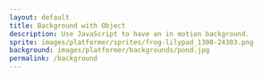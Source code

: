 ```yaml
---
layout: default 
title: Background with Object
description: Use JavaScript to have an in motion background.
sprite: images/platformer/sprites/frog-lilypad_1308-24303.png
background: images/platformer/backgrounds/pond.jpg
permalink: /background
---
```


<!-- The canvas element where all the drawing happens -->
<canvas id="world"></canvas> 

<script>
   /* ===============================
     CANVAS + IMAGE SETUP SECTION
     ===============================
     - We grab the <canvas> element
     - Create a 2D drawing context
     - Load two images (background + UFO)
  */
  const canvas = document.getElementById("world"); 
  const ctx = canvas.getContext('2d');
  const backgroundImg = new Image(); 
  const spriteImg = new Image();  
  backgroundImg.src = '{{page.background}}';
  spriteImg.src = '{{page.sprite}}'; //jekyll code 
   
  /* ===============================
     IMAGE LOADING CONTROL
     ===============================
     - We must wait until both images are
       fully loaded before starting the game.
     - imagesLoaded counts how many are ready.
  */

  let imagesLoaded = 0; 
  backgroundImg.onload = function() { //
    imagesLoaded++;
    startGameWorld(); // Attempt to start game
  };
  spriteImg.onload = function() {
    imagesLoaded++;
    startGameWorld(); // Attempt to start game
  };

 /* ===============================
     MAIN GAME INITIALIZER
     ===============================
     - startGameWorld() only runs once both
       background and sprite images are loaded.
     - It defines our classes and starts the loop.
  */

  function startGameWorld() { //game world won't start until everything is loaded 
    if (imagesLoaded < 2) return;
     /* -------------------------------
       BASE CLASS: GameObject
       -------------------------------
       - All other objects inherit this.
       - Stores position, size, image, speed.
       - Has default draw() method.
    */
    class GameObject {
      constructor(image, width, height, x = 0, y = 0, speedRatio = 0) {
        this.image = image;
        this.width = width;
        this.height = height;
        this.x = x;
        this.y = y;
        this.speedRatio = speedRatio;
        this.speed = GameWorld.gameSpeed * this.speedRatio;
      }
      update() {} // Placeholder, overridden by subclasses
      draw(ctx) {
        ctx.drawImage(this.image, this.x, this.y, this.width, this.height);
      }
    }

     /* -------------------------------
       BACKGROUND CLASS
       -------------------------------
       - Inherits from GameObject
       - Scrolls infinitely to the left
         to create a looping effect
       - Uses modulus to wrap position
    */

    class Background extends GameObject { //background IS a gameobject
      constructor(image, gameWorld) {
        // Fill entire canvas
        super(image, gameWorld.width, gameWorld.height, 0, 0, 0.1);
      }
      update() {
        this.x = (this.x - this.speed) % this.width;
      }
      draw(ctx) {
        ctx.drawImage(this.image, this.x, this.y, this.width, this.height);
        ctx.drawImage(this.image, this.x + this.width, this.y, this.width, this.height);
      }
    }

    /* -------------------------------
       PLAYER CLASS (UFO)
       -------------------------------
       - Shrinks sprite to half size
       - Centers UFO in the screen
       - Animates up and down using sine wave
    */

    class Player extends GameObject { //player object (the UFO)
      constructor(image, gameWorld) {
        const width = image.naturalWidth / 2;
        const height = image.naturalHeight / 2;
        const x = (gameWorld.width - width) / 2;
        const y = (gameWorld.height - height) / 2;
        super(image, width, height, x, y);
        this.baseY = y;
        this.frame = 0;
      }
      update() {
        this.y = this.baseY + Math.sin(this.frame * 0.05) * 20;
        this.frame++;
      }
    }

     /* -------------------------------
       GAME WORLD CLASS
       -------------------------------
       - Controls the entire canvas
       - Holds background + player objects
       - Runs the main game loop
    */

    class GameWorld { //creating a game world!!
      static gameSpeed = 5; // Shared speed for all objects
      constructor(backgroundImg, spriteImg) {
        this.canvas = document.getElementById("world");
        this.ctx = this.canvas.getContext('2d');
        this.width = window.innerWidth;   // Resize canvas to match window
        this.height = window.innerHeight;
        this.canvas.width = this.width;
        this.canvas.height = this.height;
        this.canvas.style.width = `${this.width}px`;  // Style canvas for fullscreen placement
        this.canvas.style.height = `${this.height}px`;
        this.canvas.style.position = 'absolute';
        this.canvas.style.left = `0px`;
        this.canvas.style.top = `${(window.innerHeight - this.height) / 2}px`;

          // Add objects (background + player UFO)
        this.objects = [
         new Background(backgroundImg, this),
         new Player(spriteImg, this)
        ];
      }

         /* -------------------------------
         GAME LOOP
         -------------------------------
         - Clears the canvas
         - Updates and redraws all objects
         - Uses requestAnimationFrame
           for smooth 60fps animation
      */

      gameLoop() {
        this.ctx.clearRect(0, 0, this.width, this.height);
        for (const obj of this.objects) {
          obj.update(); //isa
          obj.draw(this.ctx); //hasa
        }
        requestAnimationFrame(this.gameLoop.bind(this));
      }
      start() {
        this.gameLoop(); // Begin looping
      }
    }
      
      /* ===============================
       CREATE + START GAME INSTANCE
       =============================== */
    

    const world = new GameWorld(backgroundImg, spriteImg); //gameworld object
    world.start();
  }
